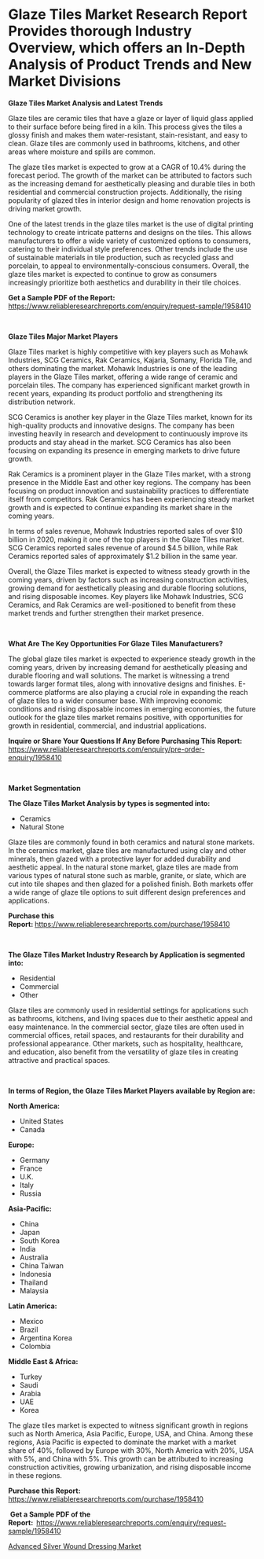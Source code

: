 <p><h1>Glaze Tiles Market Research Report Provides thorough Industry Overview, which offers an In-Depth Analysis of Product Trends and New Market Divisions</h1></p><p><strong>Glaze Tiles Market Analysis and Latest Trends</strong></p>
<p><p>Glaze tiles are ceramic tiles that have a glaze or layer of liquid glass applied to their surface before being fired in a kiln. This process gives the tiles a glossy finish and makes them water-resistant, stain-resistant, and easy to clean. Glaze tiles are commonly used in bathrooms, kitchens, and other areas where moisture and spills are common.</p><p>The glaze tiles market is expected to grow at a CAGR of 10.4% during the forecast period. The growth of the market can be attributed to factors such as the increasing demand for aesthetically pleasing and durable tiles in both residential and commercial construction projects. Additionally, the rising popularity of glazed tiles in interior design and home renovation projects is driving market growth.</p><p>One of the latest trends in the glaze tiles market is the use of digital printing technology to create intricate patterns and designs on the tiles. This allows manufacturers to offer a wide variety of customized options to consumers, catering to their individual style preferences. Other trends include the use of sustainable materials in tile production, such as recycled glass and porcelain, to appeal to environmentally-conscious consumers. Overall, the glaze tiles market is expected to continue to grow as consumers increasingly prioritize both aesthetics and durability in their tile choices.</p></p>
<p><strong>Get a Sample PDF of the Report:&nbsp;</strong> <a href="https://www.reliableresearchreports.com/enquiry/request-sample/1958410">https://www.reliableresearchreports.com/enquiry/request-sample/1958410</a></p>
<p>&nbsp;</p>
<p><strong>Glaze Tiles Major Market Players</strong></p>
<p><p>Glaze Tiles market is highly competitive with key players such as Mohawk Industries, SCG Ceramics, Rak Ceramics, Kajaria, Somany, Florida Tile, and others dominating the market. Mohawk Industries is one of the leading players in the Glaze Tiles market, offering a wide range of ceramic and porcelain tiles. The company has experienced significant market growth in recent years, expanding its product portfolio and strengthening its distribution network.</p><p>SCG Ceramics is another key player in the Glaze Tiles market, known for its high-quality products and innovative designs. The company has been investing heavily in research and development to continuously improve its products and stay ahead in the market. SCG Ceramics has also been focusing on expanding its presence in emerging markets to drive future growth.</p><p>Rak Ceramics is a prominent player in the Glaze Tiles market, with a strong presence in the Middle East and other key regions. The company has been focusing on product innovation and sustainability practices to differentiate itself from competitors. Rak Ceramics has been experiencing steady market growth and is expected to continue expanding its market share in the coming years.</p><p>In terms of sales revenue, Mohawk Industries reported sales of over $10 billion in 2020, making it one of the top players in the Glaze Tiles market. SCG Ceramics reported sales revenue of around $4.5 billion, while Rak Ceramics reported sales of approximately $1.2 billion in the same year.</p><p>Overall, the Glaze Tiles market is expected to witness steady growth in the coming years, driven by factors such as increasing construction activities, growing demand for aesthetically pleasing and durable flooring solutions, and rising disposable incomes. Key players like Mohawk Industries, SCG Ceramics, and Rak Ceramics are well-positioned to benefit from these market trends and further strengthen their market presence.</p></p>
<p>&nbsp;</p>
<p><strong>What Are The Key Opportunities For Glaze Tiles Manufacturers?</strong></p>
<p><p>The global glaze tiles market is expected to experience steady growth in the coming years, driven by increasing demand for aesthetically pleasing and durable flooring and wall solutions. The market is witnessing a trend towards larger format tiles, along with innovative designs and finishes. E-commerce platforms are also playing a crucial role in expanding the reach of glaze tiles to a wider consumer base. With improving economic conditions and rising disposable incomes in emerging economies, the future outlook for the glaze tiles market remains positive, with opportunities for growth in residential, commercial, and industrial applications.</p></p>
<p><strong>Inquire or Share Your Questions If Any Before Purchasing This Report:</strong> <a href="https://www.reliableresearchreports.com/enquiry/pre-order-enquiry/1958410">https://www.reliableresearchreports.com/enquiry/pre-order-enquiry/1958410</a></p>
<p>&nbsp;</p>
<p><strong>Market Segmentation</strong></p>
<p><strong>The Glaze Tiles Market Analysis by types is segmented into:</strong></p>
<p><ul><li>Ceramics</li><li>Natural Stone</li></ul></p>
<p><p>Glaze tiles are commonly found in both ceramics and natural stone markets. In the ceramics market, glaze tiles are manufactured using clay and other minerals, then glazed with a protective layer for added durability and aesthetic appeal. In the natural stone market, glaze tiles are made from various types of natural stone such as marble, granite, or slate, which are cut into tile shapes and then glazed for a polished finish. Both markets offer a wide range of glaze tile options to suit different design preferences and applications.</p></p>
<p><strong>Purchase this Report:&nbsp;</strong><a href="https://www.reliableresearchreports.com/purchase/1958410">https://www.reliableresearchreports.com/purchase/1958410</a></p>
<p>&nbsp;</p>
<p><strong>The Glaze Tiles Market Industry Research by Application is segmented into:</strong></p>
<p><ul><li>Residential</li><li>Commercial</li><li>Other</li></ul></p>
<p><p>Glaze tiles are commonly used in residential settings for applications such as bathrooms, kitchens, and living spaces due to their aesthetic appeal and easy maintenance. In the commercial sector, glaze tiles are often used in commercial offices, retail spaces, and restaurants for their durability and professional appearance. Other markets, such as hospitality, healthcare, and education, also benefit from the versatility of glaze tiles in creating attractive and practical spaces.</p></p>
<p>&nbsp;</p>
<p><strong>In terms of Region, the Glaze Tiles Market Players available by Region are:</strong></p>
<p>
    <p> <strong> North America: </strong>
        <ul>
            <li>United States</li>
            <li>Canada</li>
        </ul>
        </p> 
    <p> <strong> Europe: </strong>
        <ul>
            <li>Germany</li>
            <li>France</li>
            <li>U.K.</li>
            <li>Italy</li>
            <li>Russia</li>
        </ul>
        </p> 
    <p> <strong> Asia-Pacific: </strong>
        <ul>
            <li>China</li>
            <li>Japan</li>
            <li>South Korea</li>
            <li>India</li>
            <li>Australia</li>
            <li>China Taiwan</li>
            <li>Indonesia</li>
            <li>Thailand</li>
            <li>Malaysia</li>
        </ul>
        </p> 
    <p> <strong> Latin America: </strong>
        <ul>
            <li>Mexico</li>
            <li>Brazil</li>
            <li>Argentina Korea</li>
            <li>Colombia</li>
        </ul>
        </p> 
    <p> <strong> Middle East & Africa: </strong>
        <ul>
            <li>Turkey</li>
            <li>Saudi</li>
            <li>Arabia</li>
            <li>UAE</li>
            <li>Korea</li>
        </ul>
    </p>
    </p>
<p><p>The glaze tiles market is expected to witness significant growth in regions such as North America, Asia Pacific, Europe, USA, and China. Among these regions, Asia Pacific is expected to dominate the market with a market share of 40%, followed by Europe with 30%, North America with 20%, USA with 5%, and China with 5%. This growth can be attributed to increasing construction activities, growing urbanization, and rising disposable income in these regions.</p></p>
<p><strong>Purchase this Report: </strong><a href="https://www.reliableresearchreports.com/purchase/1958410">https://www.reliableresearchreports.com/purchase/1958410</a></p>
<p>&nbsp;<strong>Get a Sample PDF of the Report:&nbsp;&nbsp;</strong><a href="https://www.reliableresearchreports.com/enquiry/request-sample/1958410">https://www.reliableresearchreports.com/enquiry/request-sample/1958410</a></p>
<p><strong></strong></p>
<p><p><a href="https://fearless-okapi-6c8.notion.site/Advanced-Silver-Wound-Dressing-Market-Size-Evaluating-its-Market-Trends-Growth-and-Projections-20-d84190ab8c764dc68033fc675579cc87">Advanced Silver Wound Dressing Market</a></p></p>